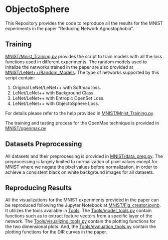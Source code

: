 # ObjectoSphere

This Repository provides the code to reproduce all the results for the MNIST experiments in the paper "Reducing Network Agnostophobia".

## Training
[MNIST/Mnist_Training.py](https://github.com/Vastlab/ObjectoSphere/blob/master/MNIST/Mnist_Training.py) provides the script to train models with all the loss functions used in different experiments. 
The random models used to initalize the networks trained in the paper are also provided at [MNIST/LeNet++/Random_Models](https://github.com/Vastlab/ObjectoSphere/tree/master/MNIST/LeNet%2B%2B/Random_Models).
The type of networks supported by this script contain:

1. Original LeNet/LeNet++ with Softmax loss.
2. LeNet/LeNet++ with Background Class.
3. LeNet/LeNet++ with Entropic OpenSet Loss.
4. LeNet/LeNet++ with ObjectoSphere Loss.

For details please refer to the help provided in [MNIST/Mnist_Training.py](https://github.com/Vastlab/ObjectoSphere/blob/master/MNIST/Mnist_Training.py)

The training and testing process for the OpenMax technique is provided in [MNIST/openmax.py](https://github.com/Vastlab/ObjectoSphere/blob/master/MNIST/openmax.py)


## Datasets Preprocessing
All datasets and their preprocessing is provided in [MNIST/data_prep.py](https://github.com/Vastlab/ObjectoSphere/blob/master/MNIST/data_prep.py).
The preprocessing is largely limited to normalization of pixel values except for MNIST where we negate the pixel values before normalization, in order to achieve a consistent black on white background images for all datasets.

## Reproducing Results
All the visualizations for the MNIST experiments provided in the paper can be reproduced following the Jupyter Notebook at [MNIST/Fig_creator.ipynb](https://github.com/Vastlab/ObjectoSphere/blob/master/MNIST/Fig_creator.ipynb).
It utilizes the tools available in [Tools](https://github.com/Vastlab/ObjectoSphere/tree/master/Tools).
The [Tools/model_tools.py](https://github.com/Vastlab/ObjectoSphere/tree/master/Tools/model_tools.py) contain functions such as to extract feature vectors from a specific layer of the network.
The [Tools/visualizing_tools.py](https://github.com/Vastlab/ObjectoSphere/tree/master/Tools/visualizing_tools.py) contain the plotting functions for the two dimensional plots.
And, the [Tools/evaluation_tools.py](https://github.com/Vastlab/ObjectoSphere/tree/master/Tools/evaluation_tools.py) contain the plotting functions for the DIR curves in the paper.
